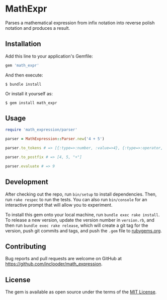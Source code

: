 # MathExpr

Parses a mathematical expression from infix notation into reverse polish notation and produces a result.

## Installation

Add this line to your application's Gemfile:

```ruby
gem 'math_expr'
```

And then execute:

    $ bundle install

Or install it yourself as:

    $ gem install math_expr

## Usage

```ruby
require 'math_expression/parser'

parser = MathExpression::Parser.new('4 + 5')

parser.to_tokens # => [{:type=>:number, :value=>4}, {:type=>:operator, :value=>"+"}, {:type=>:number, :value=>5}]

parser.to_postfix # => [4, 5, "+"]

parser.evaluate # => 9
```

## Development

After checking out the repo, run `bin/setup` to install dependencies. Then, run `rake respec` to run the tests. You can also run `bin/console` for an interactive prompt that will allow you to experiment.

To install this gem onto your local machine, run `bundle exec rake install`. To release a new version, update the version number in `version.rb`, and then run `bundle exec rake release`, which will create a git tag for the version, push git commits and tags, and push the `.gem` file to [rubygems.org](https://rubygems.org).

## Contributing

Bug reports and pull requests are welcome on GitHub at https://github.com/inclooder/math_expression.


## License

The gem is available as open source under the terms of the [MIT License](https://opensource.org/licenses/MIT).
